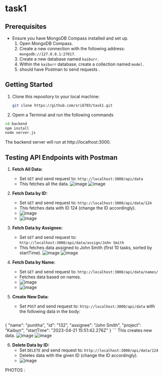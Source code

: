 ﻿# task1
## Prerequisites

- Ensure you have MongoDB Compass installed and set up.
  1. Open MongoDB Compass.
  2. Create a new connection with the following address: `mongodb://127.0.0.1:27017`.
  3. Create a new database named `kaiburr`.
  4. Within the `kaiburr` database, create a collection named `model`.
  5. should have Postman to send requests .

## Getting Started

1. Clone this repository to your local machine:

    ```bash
    git clone https://github.com/sri6703/task1.git
    ```
2. Opem a Terminal and run the following commands 

```bash
cd backend
npm install
node server.js
```
The backend server will run at http://localhost:3000.
## Testing API Endpoints with Postman

1. **Fetch All Data:**
   - Set `GET` and send request to: `http://localhost:3000/api/data`
   - This fetches all the data.
![image](https://github.com/sri6703/task1/assets/113595807/1f01fdd9-787c-4329-ae40-9df084e3fedb)
![image](https://github.com/sri6703/task1/assets/113595807/ac53016a-4fb0-45f4-84cf-6f5ef92be58b)


2. **Fetch Data by ID:**
   - Set `GET` and send request to: `http://localhost:3000/api/data/124`
   - This fetches data with ID 124 (change the ID accordingly).
   - ![image](https://github.com/sri6703/task1/assets/113595807/640f9256-49f7-4b5a-a33d-2a0a993619fe)
   - ![image](https://github.com/sri6703/task1/assets/113595807/61993e33-1511-4bd8-9110-904ce5a11cb7)

3. **Fetch Data by Assignee:**
   - Set `GET` and send request to: `http://localhost:3000/api/data/assign/John Smith`
   - This fetches data assigned to John Smith (first 10 tasks, sorted by startTime).
![image](https://github.com/sri6703/task1/assets/113595807/2611f07f-df9e-4e1f-86e6-b342e49b50de)
![image](https://github.com/sri6703/task1/assets/113595807/764cb808-2224-46eb-9e68-d6befcadf95d)


4. **Fetch Data by Name:**
   - Set `GET` and send request to: `http://localhost:3000/api/data/names/`
   - Fetches data based on names.
   - ![image](https://github.com/sri6703/task1/assets/113595807/df828718-b7f5-4e4d-9ae0-cf0271de7aa0)
   - ![image](https://github.com/sri6703/task1/assets/113595807/1416614d-be06-4f07-a30e-8459bfce837f)



5. **Create New Data:**
   - Set `POST` and send request to: `http://localhost:3000/api/data` with the following data in the body:
     ```json
{
    "name": "punitha",
    "id": "132",
    "assignee": "John Smith",
    "project": "Kaiburr",
    "startTime": "2023-04-21 15:51:42.276Z"
}
     ```
     This creates new data.
     ![image](https://github.com/sri6703/task1/assets/113595807/71b7beef-f2d4-426d-b6ce-04eeafe10a81)
     ![image](https://github.com/sri6703/task1/assets/113595807/fcdea201-47fd-46a4-b518-029816ae72bf)

6. **Delete Data by ID:**
   - Set `DELETE` and send request to: `http://localhost:3000/api/data/124`
   - Deletes data with the given ID (change the ID accordingly).
   - ![image](https://github.com/sri6703/task1/assets/113595807/be7baf72-a7e1-45c6-8aad-a04d59f46d34)


PHOTOS :


